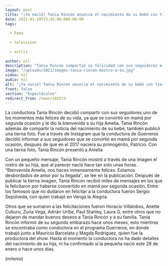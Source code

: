 ```yaml
---
layout: post
title: "¡Ya nació! Tania Rincón anuncia el nacimiento de su bebé con tierna foto"
date: 2021-01-29T23:42:00.000-06:00
tags:
  
  - Fama
  
  - television
  
  - actriz
  
author: nil
description: "Tania Rincón compartió su felicidad con sus seguidores e informó que su hija, Amelia, ya nació. "
image: "/uploads/2021/images-tania-rincon-mostro-a-su.jpg"
video: nil
audio: nil
alt: "¡Ya nació! Tania Rincón anuncia el nacimiento de su bebé con tierna foto"
front: false
section: "Espectáculos"
redirect_from: /news/182573
---
```


La conductora Tania Rincón decidió compartir con sus seguidores uno de los momentos más felices de su vida, ya que se convirtió en mamá por segunda ocasión y le dio la bienvenida a su hija Amelia. Tania Rincón además de compartir la noticia del nacimiento de su bebé, también publicó una tierna foto. Fue a través de Instagram que la conductora de Guerreros decidió informar a sus seguidores que se convirtió en mamá por segunda ocasión, después de que en el 2017 naciera su primogénito, Patricio. Con una tierna foto, Tania Rincón presentó a Amelia 

Con un pequeño mensaje, Tania Rincón mostró a través de una imagen el rostro de su hija, que al parecer nació hace tan solo unas horas. 
“Bienvenida Amelia, nos haces inmensamente felices. Estamos desbordados de amor por tu llegada”, se lee en la publicación. 
Después de publicar la tierna imagen, Tania Rincón recibió miles de mensajes en los que la felicitaron por haberse convertido en mamá por segunda ocasión. Entre los famosos que no dudaron en felicitar a la conductora fueron Sergio Sepúlveda, con quien trabajó en Venga la Alegría. 

Otros que se sumaron a las felicitaciones fueron Horacio Villalobos, Anette Cuburu, Zuria Vega, Adrián Uribe, Paul Stanley, Laura G, entre otros que no dejaron de mandar buenos deseos a Tania Rincón y a su familia. 
Tania Rincón informó de su segundo embarazo hace unos meses, esto mientras se encontraba como conductora en el programa Guerreros, en donde trabajó junto a Mauricio Barcelata y Magda Rodríguez, quien fue la productora del show. 
Hasta el momento la conductora no ha dado detalles del nacimiento de su hija, ni ha confirmado si la pequeña nació este 29 de enero o hace unos días. 

(milenio)